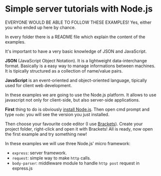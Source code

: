 # Simple server tutorials with Node.js

EVERYONE WOULD BE ABLE TO FOLLOW THESE EXAMPLES!
Yes, either you who ended up here by chance.

In every folder there is a README file which explain the content of the examples.

It's important to have a very basic knowledge of JSON and JavaScript.

**JSON** (JavaScript Object Notation).
It is a lightweight data-interchange format. Basically is a easy way to manage informations between machines. It is tipically structured as a collection of name/value pairs. 

**JavaScript** is an event-oriented and object-oriented language, tipically used for client web development. 

In these examples we are going to use the Node.js platform. It allows to use javascript not only for client-side, but also server-side applications. 

**First** thing to do is obviously [install Node.js](https://nodejs.org/it/download/).
Then open cmd prompt and type `node`: you will see the version you just installed.

Then choose your favourite code editor (I use [Brackets](http://brackets.io/)). 
Create your project folder, right-click and open it with Brackets! 
All is ready, now open the first example and try something new!

In these examples we will use three Node.js' micro framework:
- `express`: server framework.
- `request`: simple way to make `http` calls.
- `body-parser`: middleware module to handle `http post` request in express.js
